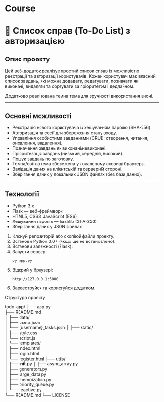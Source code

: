 # Course
# 📝 Список справ (To-Do List) з авторизацією

## Опис проекту

Цей веб-додаток реалізує простий список справ із можливістю реєстрації та авторизації користувачів. Кожен користувач має власний список завдань, які можна додавати, редагувати, позначати як виконані, видаляти та сортувати за пріоритетом і дедлайном.

Додатково реалізована темна тема для зручності використання вночі.

---

## Основні можливості

- Реєстрація нового користувача із хешуванням паролю (SHA-256).
- Авторизація та сесії для збереження стану входу.
- Управління особистими завданнями (CRUD: створення, читання, оновлення, видалення).
- Позначення завдань як виконані/невиконані.
- Пріоритезація завдань (низький, середній, високий).
- Пошук завдань по заголовку.
- Темна/світла тема збережена у локальному сховищі браузера.
- Валідація даних на клієнтській та серверній стороні.
- Зберігання даних у локальних JSON файлах (без бази даних).

---

## Технології

- Python 3.x
- Flask — веб-фреймворк
- HTML5, CSS3, JavaScript (ES6)
- Хешування паролів — hashlib (SHA-256)
- Зберігання даних у JSON файлах

1. Клонуй репозиторій або скопіюй файли проекту.
2. Встанови Python 3.6+ (якщо ще не встановлено).
3. Встанови залежності (Flask):
4. Запусти сервер:
    ```bash
    py app.py
    ```
5. Відкрий у браузері:  
    ```
    http://127.0.0.1:5000
    ```
6. Зареєструйся та користуйся додатком.

Структура проєкту

todo-app/
├── app.py                        
├── README.md              
│
├── data/                 
│   ├── users.json         
│   └── {username}_tasks.json 
│
├── static/               
│   ├── style.css          
│   └── script.js          
│
└── templates/             
│    ├── index.html         
│    ├── login.html        
│    └── register.html 
├── utils/                         
│   ├── __init__.py
│   ├── async_array.py              
│   ├── generators.py               
│   ├── large_data.py               
│   ├── memoization.py              
│   ├── priority_queue.py           
│   └── reactive.py       
└── README.md 
└── LICENSE

